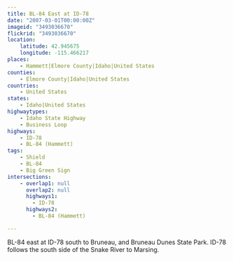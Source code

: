 ```yaml
---
title: BL-84 East at ID-78
date: "2007-03-01T00:00:00Z"
imageid: "3493036670"
flickrid: "3493036670"
location:
    latitude: 42.945675
    longitude: -115.466217
places:
    - Hammett|Elmore County|Idaho|United States
counties:
    - Elmore County|Idaho|United States
countries:
    - United States
states:
    - Idaho|United States
highwaytypes:
    - Idaho State Highway
    - Business Loop
highways:
    - ID-78
    - BL-84 (Hammett)
tags:
    - Shield
    - BL-84
    - Big Green Sign
intersections:
    - overlap1: null
      overlap2: null
      highways1:
        - ID-78
      highways2:
        - BL-84 (Hammett)

---
```

BL-84 east at ID-78 south to Bruneau, and Bruneau Dunes State Park.  ID-78 follows the south side of the Snake River to Marsing.